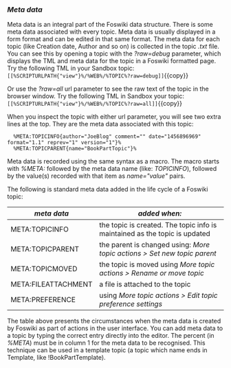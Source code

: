 ### _Meta data_
Meta data is an integral part of the Foswiki data structure. There is some meta data associated with every topic.
Meta data is usually displayed in a form format and can be edited in that same format.
The meta data for each topic (like Creation date, Author and so on) is collected in the topic _.txt_ file.
You can see this by opening a topic with the _?raw=debug_ parameter, which displays the TML and meta data for the topic in a Foswiki formatted page.
Try the following TML in your Sandbox topic:
```[[%SCRIPTURLPATH{"view"}%/%WEB%/%TOPIC%?raw=debug]]```{{copy}}

Or use the _?raw=all_ url parameter to see the raw text of the topic in the browser window.
Try the following TML in Sandbox your topic:
```[[%SCRIPTURLPATH{"view"}%/%WEB%/%TOPIC%?raw=all]]```{{copy}}

When you inspect the topic with either url parameter, you will see two extra lines at the top. They are the meta data associated with this topic:
```
  %META:TOPICINFO{author="JoeBlog" comment="" date="1456896969" format="1.1" reprev="1" version="1"}%
  %META:TOPICPARENT{name="BookPartTopic"}%
```
Meta data is recorded using the same syntax as a macro.
The macro starts with _%META:_ followed by the meta data name (like: _TOPICINFO_),
followed by the value(s) recorded with that item as _name="value"_ pairs.

The following is standard meta data added in the life cycle of a Foswiki topic:

| *meta data* | *added when:* |
|-------------|---------------|
| META:TOPICINFO |the topic is created. The topic info is maintained as the topic is updated |
| META:TOPICPARENT |the parent is changed using: _More topic actions > Set new topic parent_ |
| META:TOPICMOVED |the topic is moved using _More topic actions > Rename or move topic_ |
| META:FILEATTACHMENT |a file is attached to the topic |
| META:PREFERENCE |using _More topic actions > Edit topic preference settings_ |

The table above presents the circumstances when the meta data is created by Foswiki as part of actions in the user interface.
You can add meta data to a topic by typing the correct entry directly into the editor.
The percent (in _%META_) must be in column 1 for the meta data to be recognised.
This technique can be used in a template topic (a topic which name ends in Template, like !BookPartTemplate).


